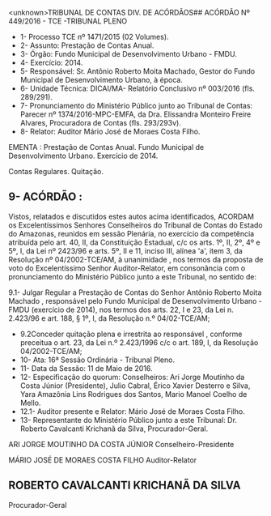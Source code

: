 &lt;unknown&gt;TRIBUNAL DE CONTAS DIV. DE ACÓRDÃOS## ACÓRDÃO Nº 449/2016 - TCE -TRIBUNAL PLENO

- 1- Processo TCE nº 1471/2015 (02 Volumes).
- 2- Assunto: Prestação de Contas Anual.
- 3- Órgão: Fundo Municipal de Desenvolvimento Urbano - FMDU.
- 4- Exercício: 2014.
- 5-  Responsável: Sr.  Antônio  Roberto  Moita  Machado,  Gestor  do  Fundo  Municipal  de Desenvolvimento Urbano, à época.
- 6- Unidade Técnica: DICAI/MA- Relatório Conclusivo nº 003/2016 (fls. 289/291).
- 7-  Pronunciamento  do Ministério Público  junto  ao Tribunal  de Contas: Parecer  nº 1374/2016-MPC-EMFA,  da  Dra.  Elissandra  Monteiro  Freire  Alvares,  Procuradora  de Contas (fls. 293/293v).
- 8- Relator: Auditor Mário José de Moraes Costa Filho.

EMENTA : Prestação de Contas Anual. Fundo Municipal  de  Desenvolvimento  Urbano.  Exercício de 2014.

Contas Regulares. Quitação.

## 9- ACÓRDÃO :

Vistos, relatados e discutidos estes autos acima identificados, ACORDAM os Excelentíssimos Senhores Conselheiros do Tribunal de Contas do Estado do Amazonas, reunidos em sessão Plenária, no exercício da competência atribuída pelo  art.  40,  II, da Constituição Estadual, c/c os arts. 1º, II, 2º, 4º e 5º, I, da Lei nº 2423/96 e arts. 5º, II e 11, inciso  III,  alínea  'a',  item  3,  da  Resolução  nº  04/2002-TCE/AM, à  unanimidade ,  nos termos da proposta de voto do Excelentíssimo Senhor Auditor-Relator, em consonância com o pronunciamento do Ministério Público junto a este Tribunal, no sentido de:

9.1-  Julgar  Regular a  Prestação  de  Contas  do  Senhor Antônio  Roberto Moita Machado , responsável pelo Fundo Municipal de Desenvolvimento Urbano - FMDU (exercício de 2014), nos termos dos arts. 22, I e 23, da Lei n. 2.423/96 e art. 188, § 1º, I, da Resolução n.º 04/02-TCE/AM;

- 9.2Conceder  quitação  plena  e  irrestrita ao  responsável , conforme preceitua o art. 23, da Lei n.º 2.423/1996 c/c o art. 189, I, da Resolução 04/2002-TCE/AM;
- 10- Ata: 16ª Sessão Ordinária - Tribunal Pleno.
- 11- Data da Sessão: 11 de Maio de 2016.
- 12-  Especificação  do  quorum: Conselheiros:  Ari  Jorge  Moutinho  da  Costa  Júnior (Presidente), Julio Cabral, Érico Xavier Desterro e Silva, Yara  Amazônia Lins Rodrigues dos Santos, Mario Manoel Coelho de Mello.
- 12.1- Auditor presente e Relator: Mário José de Moraes Costa Filho.
- 13- Representante do Ministério Público junto a este Tribunal: Dr. Roberto Cavalcanti Krichanã da Silva, Procurador-Geral.

ARI JORGE MOUTINHO DA COSTA JÚNIOR Conselheiro-Presidente

MÁRIO JOSÉ DE MORAES COSTA FILHO Auditor-Relator

## ROBERTO CAVALCANTI KRICHANÃ DA SILVA

Procurador-Geral